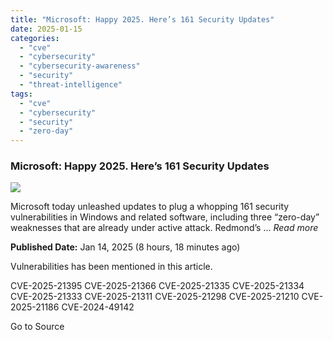 ```yaml
---
title: "Microsoft: Happy 2025. Here’s 161 Security Updates"
date: 2025-01-15
categories: 
  - "cve"
  - "cybersecurity"
  - "cybersecurity-awareness"
  - "security"
  - "threat-intelligence"
tags: 
  - "cve"
  - "cybersecurity"
  - "security"
  - "zero-day"
---
```


### Microsoft: Happy 2025. Here’s 161 Security Updates

![](https://upload.cvefeed.io/news/24146/thumbnail.jpg)

Microsoft today unleashed updates to plug a whopping 161 security vulnerabilities in Windows and related software, including three “zero-day” weaknesses that are already under active attack. Redmond’s ... _Read more_

**Published Date:** Jan 14, 2025 (8 hours, 18 minutes ago)

Vulnerabilities has been mentioned in this article.

CVE-2025-21395 CVE-2025-21366 CVE-2025-21335 CVE-2025-21334 CVE-2025-21333 CVE-2025-21311 CVE-2025-21298 CVE-2025-21210 CVE-2025-21186 CVE-2024-49142

Go to Source
